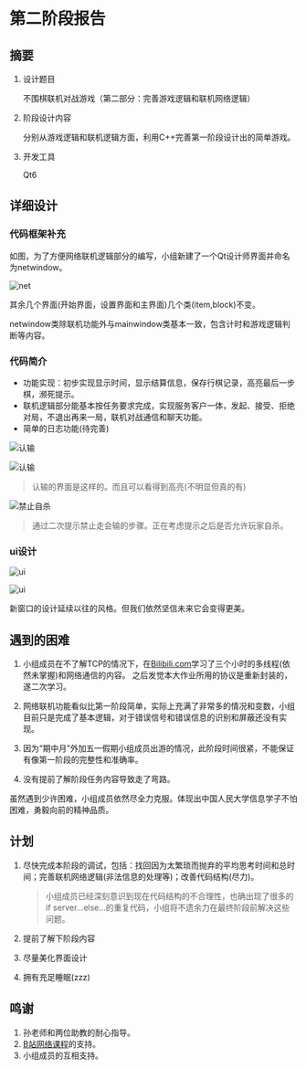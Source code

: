 # 第二阶段报告

## 摘要

1. 设计题目

    不围棋联机对战游戏（第二部分：完善游戏逻辑和联机网络逻辑）

2. 阶段设计内容

    分别从游戏逻辑和联机逻辑方面，利用C++完善第一阶段设计出的简单游戏。

3. 开发工具

    Qt6

## 详细设计

### 代码框架补充

如图，为了方便网络联机逻辑部分的编写，小组新建了一个Qt设计师界面并命名为netwindow。

![net](http://m.qpic.cn/psc?/V13tRFxc0Vxo8W/ruAMsa53pVQWN7FLK88i5ovLm3QE81bYiRIOVcnPJnv9RfVHbK5eZ1OEpZfrI1iUC1WX6lZDmk10XcM38E21FDeAnBfE5RCSZ0uUNENZcuM!/b&bo=DgbmAwAAAAADF98!&rf=viewer_4)

其余几个界面(开始界面，设置界面和主界面)几个类(item,block)不变。

netwindow类除联机功能外与mainwindow类基本一致，包含计时和游戏逻辑判断等内容。

### 代码简介

+ 功能实现：初步实现显示时间，显示结算信息，保存行棋记录，高亮最后一步棋，濒死提示。
+ 联机逻辑部分能基本按任务要求完成，实现服务客户一体，发起、接受、拒绝对局，不退出再来一局，联机对战通信和聊天功能。
+ 简单的日志功能(待完善)
  
![认输](http://m.qpic.cn/psc?/V13tRFxc0Vxo8W/ruAMsa53pVQWN7FLK88i5k3DbhV5.OgTjW3XiL.OrLxvHxvwpo3vOKwpztpc16wLCb3q.49xXTX2v6XtxAffxfbeOEuSvMHsSpDGYbSwa04!/b&bo=0AQ4BAAAAAADJ.o!&rf=viewer_4)

![认输](http://m.qpic.cn/psc?/V13tRFxc0Vxo8W/ruAMsa53pVQWN7FLK88i5k3DbhV5.OgTjW3XiL.OrLwoSnonyIkQ.UK3UHHUt6*8VD.JVV4J.c2tKeiXuDQqDdgPIdcFAK3mRh2y0WxkZQk!/b&bo=0AQ4BAAAAAADJ.o!&rf=viewer_4)

>认输的界面是这样的。而且可以看得到高亮(不明显但真的有)

![禁止自杀](http://m.qpic.cn/psc?/V13tRFxc0Vxo8W/ruAMsa53pVQWN7FLK88i5hvzn.V8NPaa.cxR*ibi85OqaqkId752LEknf1zgDCZ1BnhatZJDPaYj8h11GYkueQuEd2VHtlAb2eQ0UN60vFw!/b&bo=0AQ4BAAAAAADB8o!&rf=viewer_4)

>通过二次提示禁止走会输的步骤。正在考虑提示之后是否允许玩家自杀。

### ui设计

![ui](http://m.qpic.cn/psc?/V13tRFxc0Vxo8W/ruAMsa53pVQWN7FLK88i5tspQxvIajo2suae*kYVL0rmpCENCZgSPe*MAD2TyAKUJpaUgaBhO5HdrQDaieJHm8VVri7MBsx2AFe2OrLD8vw!/b&bo=zwQ4BAAAAAADB9U!&rf=viewer_4)

![ui](http://m.qpic.cn/psc?/V13tRFxc0Vxo8W/ruAMsa53pVQWN7FLK88i5hvzn.V8NPaa.cxR*ibi85MsSjxjboASxoMbD3Ehu9q5bbceREo97DZXiJZ5.fP7Ybcd2URdWO6lqXSwvo*Lc4I!/b&bo=0wN2AQAAAAADF5U!&rf=viewer_4)

新窗口的设计延续以往的风格。但我们依然坚信未来它会变得更美。

## 遇到的困难

1. 小组成员在不了解TCP的情况下，在[Bilibili.com](https://space.bilibili.com/39229775?spm_id_from=333.1007.0.0)学习了三个小时的多线程(依然未掌握)和网络通信的内容。
之后发觉本大作业所用的协议是重新封装的，遂二次学习。

2. 网络联机功能看似比第一阶段简单，实际上充满了非常多的情况和变数，小组目前只是完成了基本逻辑，对于错误信号和错误信息的识别和屏蔽还没有实现。

3. 因为“期中月”外加五一假期小组成员出游的情况，此阶段时间很紧，不能保证有像第一阶段的完整性和准确率。

4. 没有提前了解阶段任务内容导致走了弯路。

虽然遇到少许困难，小组成员依然尽全力克服。体现出中国人民大学信息学子不怕困难，勇毅向前的精神品质。

## 计划

1. 尽快完成本阶段的调试，包括：找回因为太繁琐而抛弃的平均思考时间和总时间；完善联机网络逻辑(非法信息的处理等)；改善代码结构(尽力)。
    >小组成员已经深刻意识到现在代码结构的不合理性，也确出现了很多的if server...else...的重复代码，小组将不遗余力在最终阶段前解决这些问题。

2. 提前了解下阶段内容
3. 尽量美化界面设计
4. 拥有充足睡眠(zzz)

## 鸣谢

1. 孙老师和两位助教的耐心指导。
2. [B站网络课程](https://www.bilibili.com/video/BV1GJ411x7h7/?spm_id_from=333.337.search-card.all.click&vd_source=c8d52ccf6d7e05eb450ab56b487731bd/)的支持。
3. 小组成员的互相支持。
